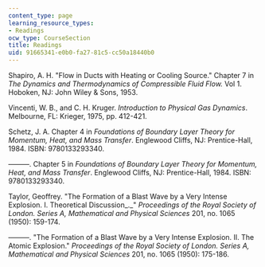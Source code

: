```yaml
---
content_type: page
learning_resource_types:
- Readings
ocw_type: CourseSection
title: Readings
uid: 91665341-e0b0-fa27-81c5-cc50a18440b0
---
```


Shapiro, A. H. "Flow in Ducts with Heating or Cooling Source." Chapter 7 in _The Dynamics and Thermodynamics of Compressible Fluid Flow._ Vol 1. Hoboken, NJ: John Wiley & Sons, 1953.

Vincenti, W. B., and C. H. Kruger. _Introduction to Physical Gas Dynamics_. Melbourne, FL: Krieger, 1975, pp. 412-421.

Schetz, J. A. Chapter 4 in _Foundations of Boundary Layer Theory for Momentum, Heat, and Mass Transfer_. Englewood Cliffs, NJ: Prentice-Hall, 1984. ISBN: 9780133293340.

———. Chapter 5 in _Foundations of Boundary Layer Theory for Momentum, Heat, and Mass Transfer_. Englewood Cliffs, NJ: Prentice-Hall, 1984. ISBN: 9780133293340.

Taylor, Geoffrey. "The Formation of a Blast Wave by a Very Intense Explosion. I. Theoretical Discussion_._" _Proceedings of the Royal Society of London. Series A, Mathematical and Physical Sciences_ 201, no. 1065 (1950): 159-174.

———. "The Formation of a Blast Wave by a Very Intense Explosion. II. The Atomic Explosion." _Proceedings of the Royal Society of London. Series A, Mathematical and Physical Sciences_ 201, no. 1065 (1950): 175-186.
